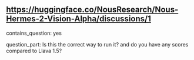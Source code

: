 ## https://huggingface.co/NousResearch/Nous-Hermes-2-Vision-Alpha/discussions/1

contains_question: yes

question_part: Is this the correct way to run it?  and do you have any scores compared to Llava 1.5?